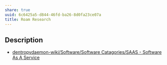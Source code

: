 ```yaml
---
share: true
uuid: 6c6425a5-d844-46fd-ba26-8d0fa23ce07a
title: Roam Research
---
```

## Description

* [dentropydaemon-wiki/Software/Software Catagories/SAAS - Software As A Service](/undefined)
